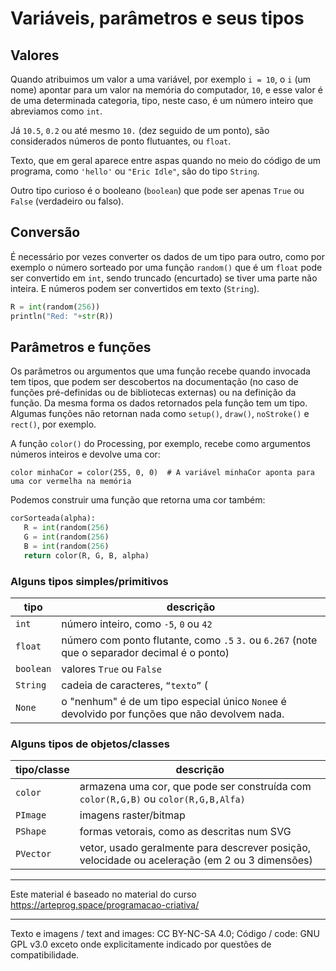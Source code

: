
# Variáveis, parâmetros e seus tipos

## Valores

Quando atribuimos um valor a uma variável, por exemplo `i = 10`, o `i` (um nome) apontar para um valor na memória do computador, `10`, e esse valor é de uma determinada categoria, tipo, neste caso, é um número inteiro que abreviamos como `int`.

Já `10.5`, `0.2` ou até mesmo `10.` (dez seguido de um ponto), são considerados números de ponto flutuantes, ou `float`.

Texto, que em geral aparece entre aspas quando no meio do código de um programa, como `'hello'` ou `"Eric Idle"`, são do tipo `String`.

Outro tipo curioso é o booleano (`boolean`) que pode ser apenas `True` ou `False` (verdadeiro ou falso).

## Conversão

É necessário por vezes converter os dados de um tipo para outro, como por exemplo o número sorteado por uma função `random()` que é um `float` pode ser convertido em `int`, sendo truncado (encurtado) se tiver uma parte não inteira. E números podem ser convertidos em texto (`String`).

```python
R = int(random(256))
println("Red: "+str(R))
```

## Parâmetros e funções

Os parâmetros ou argumentos que uma função recebe quando invocada tem tipos, que podem ser descobertos na documentação (no caso de funções pré-definidas ou de bibliotecas externas) ou na definição da função. Da mesma forma os dados retornados pela função tem um tipo. Algumas funções não retornan nada como `setup()`, `draw()`, `noStroke()` e `rect()`, por exemplo.

A função `color()` do Processing, por exemplo, recebe como argumentos números inteiros e devolve uma cor:

`color minhaCor = color(255, 0, 0)  # A variável minhaCor aponta para uma cor vermelha na memória`

Podemos construir uma função que retorna uma cor também:

```python
corSorteada(alpha):
   R = int(random(256)
   G = int(random(256)
   B = int(random(256)
   return color(R, G, B, alpha)
```

### Alguns tipos simples/primitivos

| tipo | descrição |
| --- | --- |
|`int`  |  número inteiro, como `-5`, `0` ou `42`|
| `float`  | número com ponto flutante, como `.5` `3.` ou `6.267` (note que o separador decimal é o ponto)|
| `boolean` |  valores `True` ou `False`|
| `String`  | cadeia de caracteres, `“texto”` (
| `None` | o "nenhum" é de um tipo especial único `None`e é devolvido por funções que não devolvem nada.


### Alguns tipos de objetos/classes 

| tipo/classe | descrição |
| --- | --- |
| `color`  |  armazena uma cor, que pode ser construída com `color(R,G,B)` ou `color(R,G,B,Alfa)`|
| `PImage` | imagens raster/bitmap
| `PShape` | formas vetorais, como as descritas num SVG
| `PVector` | vetor, usado geralmente para descrever posição, velocidade ou aceleração (em 2 ou 3 dimensões) |

---
Este material é baseado no material do curso https://arteprog.space/programacao-criativa/

---
Texto e imagens / text and images: CC BY-NC-SA 4.0; Código / code: GNU GPL v3.0 exceto onde explicitamente indicado por questões de compatibilidade.

